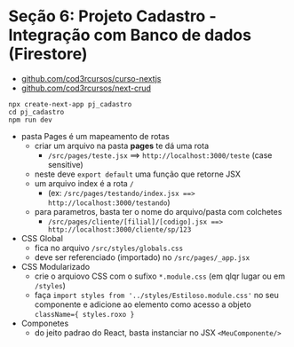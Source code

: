 # Seção 6: Projeto Cadastro - Integração com Banco de dados (Firestore)

- [github.com/cod3rcursos/curso-nextjs](https://github.com/cod3rcursos/curso-nextjs)
- [github.com/cod3rcursos/next-crud](https://github.com/cod3rcursos/next-crud)

````shell
npx create-next-app pj_cadastro
cd pj_cadastro
npm run dev
````

- pasta Pages é um mapeamento de rotas
  - criar um arquivo na pasta **pages** te dá uma rota
    - `/src/pages/teste.jsx` ==> `http://localhost:3000/teste` (case sensitive)
  - neste deve `export default` uma função que retorne JSX
  - um arquivo index é a rota `/`
    - (ex: `/src/pages/testando/index.jsx ==> http://localhost:3000/testando`)
  - para parametros, basta ter o nome do arquivo/pasta com colchetes
    - `/src/pages/cliente/[filial]/[codigo].jsx ==> http://localhost:3000/cliente/sp/123`
- CSS Global
  - fica no arquivo `/src/styles/globals.css`
  - deve ser referenciado (importado) no `/src/pages/_app.jsx`
- CSS Modularizado
  - crie o arquiovo CSS com o sufixo `*.module.css` (em qlqr lugar ou em `/styles`)
  - faça `import styles from '../styles/Estiloso.module.css'` no seu componente e adicione ao elemento como acesso a objeto `className={ styles.roxo }`
- Componetes
  - do jeito padrao do React, basta instanciar no JSX `<MeuComponente/>`
